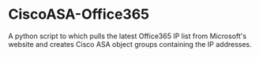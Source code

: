 # CiscoASA-Office365
A python script to which pulls the latest Office365 IP list from Microsoft's website and creates Cisco ASA object groups containing the IP addresses.
